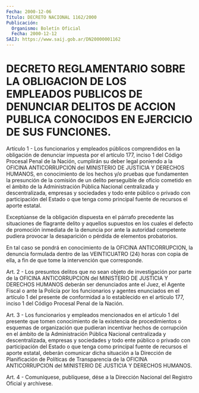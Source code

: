 ```yaml
---
Fecha: 2000-12-06
Título: DECRETO NACIONAL 1162/2000
Publicación:
  Organismo: Boletín Oficial
  Fecha: 2000-12-12
SAIJ: https://www.saij.gob.ar/DN20000001162
---
```

# DECRETO REGLAMENTARIO SOBRE LA OBLIGACION DE LOS EMPLEADOS PUBLICOS DE DENUNCIAR DELITOS DE ACCION PUBLICA CONOCIDOS EN EJERCICIO DE SUS FUNCIONES.

<a id="1"></a>
Artículo 1 - Los funcionarios y empleados públicos comprendidos en la obligación de denunciar  impuesta por el artículo 177, inciso 1 del Código Procesal Penal de  la  Nación,  cumplirán su deber legal poniendo a la OFICINA ANTICORRUPCION del MINISTERIO  DE  JUSTICIA Y DERECHOS  HUMANOS,  en  conocimiento de los hechos y/o pruebas  que fundamenten la presunción  de  la comisión de un delito perseguible de  oficio  cometido  en el ámbito  de  la  Administración  Pública Nacional centralizada y  descentralizada,  empresas  y sociedades y todo  ente  público  o privado con participación del Estado  o  que tenga  como  principal  fuente    de  recursos el  aporte  estatal.

Exceptúanse de la obligación dispuesta en el párrafo precedente las situaciones de flagrante delito y aquellos  supuestos en los cuales el  defecto  de  promoción  inmediata de la denuncia  por  ante  la autoridad competente pudiera provocar la desaparición o pérdida de elementos probatorios.

En tal caso se pondrá en conocimiento de la OFICINA ANTICORRUPCION, la denuncia formulada dentro de  las  VEINTICUATRO  (24)  horas con copia  de  ella,  a fin de que tome la intervención que corresponde.

<a id="2"></a>
Art. 2 - Los presuntos delitos que no sean objeto de investigación por parte de la OFICINA ANTICORRUPCION del MINISTERIO DE JUSTICIA Y DERECHOS HUMANOS deberán  ser  denunciados  ante el Juez, el Agente Fiscal o ante la Policía por los funcionarios  y agentes enunciados en el artículo 1 del presente de conformidad a  lo  establecido en el artículo 177, inciso 1 del Código Procesal Penal de  la  Nación.

<a id="3"></a>
Art.  3  - Los funcionarios y empleados mencionados en el artículo 1  del  presente  que  tomen  conocimiento  de  la  existencia  de procedimientos  o esquemas de organización que pudieran incentivar hechos de corrupción  en  el  ámbito  de  la Administración Pública Nacional centralizada y descentralizada, empresas  y  sociedades  y todo  ente  público  o  privado  con participación del Estado o que tenga como principal fuente de recursos  el aporte estatal, deberán comunicar  dicha  situación  a  la  Dirección de  Planificación  de Políticas  de  Transparencia  de  la  OFICINA   ANTICORRUPCION  del MINISTERIO DE JUSTICIA Y DERECHOS HUMANOS.

<a id="4"></a>
Art. 4 - Comuníquese, publíquese, dése a la Dirección Nacional del Registro Oficial y archívese.